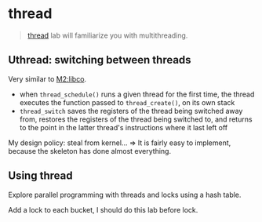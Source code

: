 # thread

> [thread](https://pdos.csail.mit.edu/6.S081/2020/labs/thread.html) lab will
> familiarize you with multithreading.

## Uthread: switching between threads

Very similar to [M2:libco](http://jyywiki.cn/OS/2022/labs/M2).

* when `thread_schedule()` runs a given thread for the first time, the thread
  executes the function passed to `thread_create()`, on its own stack
* `thread_switch` saves the registers of the thread being switched away from,
  restores the registers of the thread being switched to, and returns to the
  point in the latter thread's instructions where it last left off

My design policy: steal from kernel... =>
It is fairly easy to implement, because the skeleton has done almost everything.

## Using thread

Explore parallel programming with threads and locks using a hash table.

Add a lock to each bucket, I should do this lab before lock.
